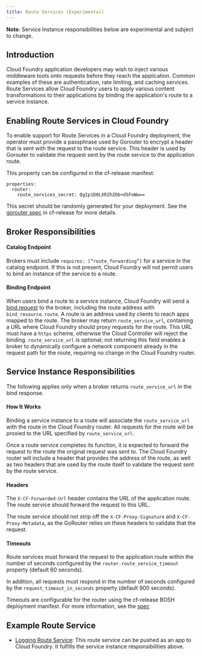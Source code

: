 ```yaml
---
title: Route Services (Experimental)
---
```


<p class="note"><strong>Note</strong>: Service Instance responsibilities below are experimental and subject to change.</p>

## <a id='introduction'></a>Introduction ##

Cloud Foundry application developers may wish to inject various middleware tools onto requests before they reach the application. Common examples of these are authentication, rate limiting, and caching services. Route Services allow Cloud Foundry users to apply various content transformations to their applications by binding the application's route to a service instance.

## <a id='enabling-route-services-in-cloudfoundry'></a>Enabling Route Services in Cloud Foundry ##

To enable support for Route Services in a Cloud Foundry deployment, the operator must provide a passphrase used by Gorouter to encrypt a header that is sent with the request to the route service. This header is used by Gorouter to validate the request sent by the route service to the application route.

This property can be configured in the cf-release manifest:

```
properties:
  router:
    route_services_secret: QgIp1D0LXRZhZOb+dSFoWw==
```

This secret should be randomly generated for your deployment. See the [gorouter spec](https://github.com/cloudfoundry/cf-release/blob/master/jobs/gorouter/spec) in cf-release for more details.

## <a id='broker-responsibilities'></a>Broker Responsibilities ##

#### Catalog Endpoint
Brokers must include `requires: [“route_forwarding”]` for a service in the catalog endpoint. If this is not present, Cloud Foundry will not permit users to bind an instance of the service to a route.

#### Binding Endpoint
When users bind a route to a service instance, Cloud Foundry will send a [bind request](http://docs.cloudfoundry.org/services/api.html#binding) to the broker, including the route address with `bind_resource.route`. A route is an address used by clients to reach apps mapped to the route. The broker may return `route_service_url`, containing a URL where Cloud Foundry should proxy requests for the route. This URL must have a `https` scheme, otherwise the Cloud Controller will reject the binding. `route_service_url` is optional; not returning this field enables a broker to dynamically configure a network component already in the request path for the route, requiring no change in the Cloud Foundry router.

## <a id='service-instance-responsibilities'></a>Service Instance Responsibilities ##

The following applies only when a broker returns `route_service_url` in the bind response.

#### How It Works

Binding a service instance to a route will associate the `route_service_url` with the route in the Cloud Foundry router. All requests for the route will be proxied to the URL specified by `route_service_url`.

Once a route service completes its function, it is expected to forward the request to the route the original request was sent to. The Cloud Foundry router will include a header that provides the address of the route, as well as two headers that are used by the route itself to validate the request sent by the route service.

#### Headers
The `X-CF-Forwarded-Url` header contains the URL of the application route. The route service should forward the request to this URL.

The route service should not strip off the `X-CF-Proxy-Signature` and `X-CF-Proxy-Metadata`, as the GoRouter relies on these headers to validate that the request.

#### Timeouts

Route services must forward the request to the application route within the number of seconds configured by the `router.route_service_timeout` property (default 60 seconds).

In addition, all requests must respond in the number of seconds configured by the `request_timeout_in_seconds` property (default 900 seconds).

Timeouts are configurable for the router using the cf-release BOSH deployment manifest. For more information, see the [spec](https://github.com/cloudfoundry/cf-release/blob/master/jobs/gorouter/spec)

## Example Route Service
- [Logging Route Service](https://github.com/cloudfoundry-samples/logging-route-service): This route service can be pushed as an app to Cloud Foundry. It fulfills the service instance responsibilities above.
